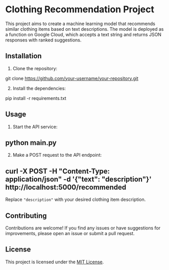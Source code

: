 # Clothing Recommendation Project

This project aims to create a machine learning model that recommends similar clothing items based on text descriptions. The model is deployed as a function on Google Cloud, which accepts a text string and returns JSON responses with ranked suggestions.

## Installation

1. Clone the repository:

git clone https://github.com/your-username/your-repository.git


2. Install the dependencies:

pip install -r requirements.txt

## Usage

1. Start the API service:

## python main.py


2. Make a POST request to the API endpoint:

## curl -X POST -H "Content-Type: application/json" -d '{"text": "description"}' http://localhost:5000/recommended


Replace `"description"` with your desired clothing item description.

## Contributing

Contributions are welcome! If you find any issues or have suggestions for improvements, please open an issue or submit a pull request.

## License

This project is licensed under the [MIT License](LICENSE).






